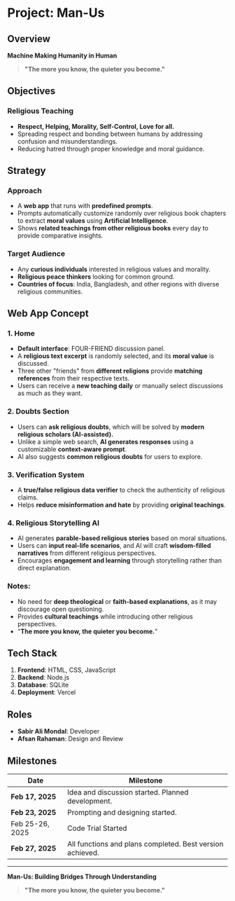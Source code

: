 # Project: Man-Us

## Overview
**Machine Making Humanity in Human**

> **"The more you know, the quieter you become."**

## Objectives
### Religious Teaching
- **Respect, Helping, Morality, Self-Control, Love for all.**
- Spreading respect and bonding between humans by addressing confusion and misunderstandings.
- Reducing hatred through proper knowledge and moral guidance.

## Strategy
### Approach
- A **web app** that runs with **predefined prompts**.
- Prompts automatically customize randomly over religious book chapters to extract **moral values** using **Artificial Intelligence**.
- Shows **related teachings from other religious books** every day to provide comparative insights.

### Target Audience
- Any **curious individuals** interested in religious values and morality.
- **Religious peace thinkers** looking for common ground.
- **Countries of focus**: India, Bangladesh, and other regions with diverse religious communities.

## Web App Concept
### 1. Home
- **Default interface**: FOUR-FRIEND discussion panel.
- A **religious text excerpt** is randomly selected, and its **moral value** is discussed.
- Three other "friends" from **different religions** provide **matching references** from their respective texts.
- Users can receive a **new teaching daily** or manually select discussions as much as they want.

### 2. Doubts Section
- Users can **ask religious doubts**, which will be solved by **modern religious scholars (AI-assisted).**
- Unlike a simple web search, **AI generates responses** using a customizable **context-aware prompt**.
- AI also suggests **common religious doubts** for users to explore.

### 3. Verification System
- A **true/false religious data verifier** to check the authenticity of religious claims.
- Helps **reduce misinformation and hate** by providing **original teachings**.

### 4. Religious Storytelling AI
- AI generates **parable-based religious stories** based on moral situations.
- Users can **input real-life scenarios**, and AI will craft **wisdom-filled narratives** from different religious perspectives.
- Encourages **engagement and learning** through storytelling rather than direct explanation.

### Notes:
- No need for **deep theological** or **faith-based explanations**, as it may discourage open questioning.
- Provides **cultural teachings** while introducing other religious perspectives.
- "**The more you know, the quieter you become.**"

## Tech Stack
1. **Frontend**: HTML, CSS, JavaScript
2. **Backend**: Node.js
3. **Database**: SQLite
4. **Deployment**: Vercel

## Roles
- **Sabir Ali Mondal**: Developer
- **Afsan Rahaman**: Design and Review

## Milestones
| Date | Milestone |
|------|-----------|
| **Feb 17, 2025** | Idea and discussion started. Planned development. |
| **Feb 23, 2025** | Prompting and designing started. |
| Feb 25-26, 2025 | Code Trial Started | Backend and frontend integration testing | Working prototype |
| **Feb 27, 2025** | All functions and plans completed. Best version achieved. |

---
**Man-Us: Building Bridges Through Understanding**


> **"The more you know, the quieter you become."**
